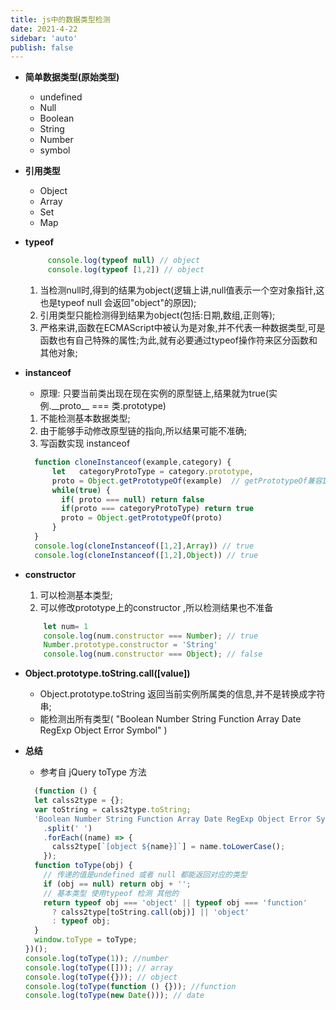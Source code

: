 ```yaml
---
title: js中的数据类型检测
date: 2021-4-22
sidebar: 'auto'
publish: false
---
```


  + **简单数据类型(原始类型)**
    + undefined 
    + Null
    + Boolean
    + String
    + Number
    + symbol

  + **引用类型**
    + Object
    + Array
    + Set
    + Map

  + **typeof**
     ``` javascript
          console.log(typeof null) // object
          console.log(typeof [1,2]) // object
      ```
      1.  当检测null时,得到的结果为object(逻辑上讲,null值表示一个空对象指针,这也是typeof null 会返回"object"的原因);   
      2.  引用类型只能检测得到结果为object(包括:日期,数组,正则等);  
      3.  严格来讲,函数在ECMAScript中被认为是对象,并不代表一种数据类型,可是函数也有自己特殊的属性;为此,就有必要通过typeof操作符来区分函数和其他对象;  
  + **instanceof**
      + 原理: 只要当前类出现在现在实例的原型链上,结果就为true(实例.\_\_proto\_\_ === 类.prototype)
      1. 不能检测基本数据类型;  
      2. 由于能够手动修改原型链的指向,所以结果可能不准确; 
      3. 写函数实现 instanceof
      ``` javascript
        function cloneInstanceof(example,category) {
            let   categoryProtoType = category.prototype,
            proto = Object.getPrototypeOf(example)  // getPrototypeOf兼容IE
            while(true) {
              if( proto === null) return false  
              if(proto === categoryProtoType) return true
              proto = Object.getPrototypeOf(proto)
            }
        }
        console.log(cloneInstanceof([1,2],Array)) // true
        console.log(cloneInstanceof([1,2],Object)) // true
      ```
  + **constructor**
      1. 可以检测基本类型;  
      2. 可以修改prototype上的constructor ,所以检测结果也不准备
      ```js
          let num= 1
          console.log(num.constructor === Number); // true
          Number.prototype.constructor = 'String'
          console.log(num.constructor === Object); // false
      ```
  + **Object.prototype.toString.call(\[value\])**
    + Object.prototype.toString 返回当前实例所属类的信息,并不是转换成字符串;  
    + 能检测出所有类型( "Boolean Number String Function Array Date RegExp Object Error Symbol" )

  + **总结**
    + 参考自 jQuery toType 方法
    ```js
      (function () {
      let calss2type = {};
      var toString = calss2type.toString;
      'Boolean Number String Function Array Date RegExp Object Error Symbol'
        .split(' ')
        .forEach((name) => {
          calss2type[`[object ${name}]`] = name.toLowerCase();
        });
      function toType(obj) {
        // 传递的值是undefined 或者 null 都能返回对应的类型
        if (obj == null) return obj + '';
        // 基本类型 使用typeof 检测 其他的
        return typeof obj === 'object' || typeof obj === 'function'
          ? calss2type[toString.call(obj)] || 'object'
          : typeof obj;
      }
      window.toType = toType;
    })();
    console.log(toType(1)); //number
    console.log(toType([])); // array
    console.log(toType({})); // object
    console.log(toType(function () {})); //function
    console.log(toType(new Date())); // date
    ```